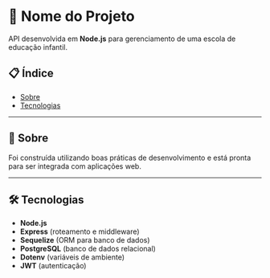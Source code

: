 # 🚀 Nome do Projeto

API desenvolvida em **Node.js** para gerenciamento de uma escola de educação infantil.

## 📋 Índice
- [Sobre](#-sobre)
- [Tecnologias](#-tecnologias)
---

## 📖 Sobre
Foi construída utilizando boas práticas de desenvolvimento e está pronta para ser integrada com aplicações web.

---

## 🛠 Tecnologias
- **Node.js**
- **Express** (roteamento e middleware)
- **Sequelize** (ORM para banco de dados)
- **PostgreSQL** (banco de dados relacional)
- **Dotenv** (variáveis de ambiente)
- **JWT** (autenticação)
